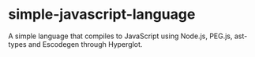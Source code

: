 simple-javascript-language
==========================

A simple language that compiles to JavaScript using Node.js, PEG.js, ast-types and Escodegen through Hyperglot.

